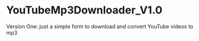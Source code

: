 # YouTubeMp3Downloader_V1.0

Version One: just a simple form to download and convert YouTube videos to mp3
